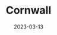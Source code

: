 ---
title: "Cornwall"
excerpt: "Where the waves conspire and return"
layout: gallery
gallery_name: "cornwall"
date: 2023-03-13
tags:
  - 🌊Coastal
header:
  overlay_image: cover/cornwall-portmourth-beach-3v1.jpg
---